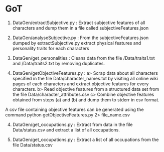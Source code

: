 GoT
===

1. DataGen/extractSubjective.py : Extract subjective features of all characters and dump them in a file called subjectiveFeatures.json

2. DataGen/analyseSubjective.py : From the subjectiveFeatures.json dumped by  extractSubjective.py extract physical features and personality traits for each characters

3. DataGen/get_personalities : Cleans data from the file /Data/traits1.txt and /Data/traits2.txt by removing duplicates.

3. DataGen/getObjectiveFeatures.py : a> Scrap data about all characters specified in the file Data/character_names.txt by visiting all online wiki pages of each characters and extract objective features for every characters. 
   b> Read objective features from a structured data set from the file Data/character_attributes.csv
   c> Combine objective features obtained from steps (a) and (b) and dump them to stderr in csv format.

  A csv file containing objective features can be generated using the command
  python getObjectiveFeatures.py 2> file_name.csv	

4. DataGen/get_occupations.py : Extract from data in the file Data/status.csv and extract a list of all occupations.

5. DataGen/get_occupations.py : Extract a list of all occupations from the file Data/status.csv
